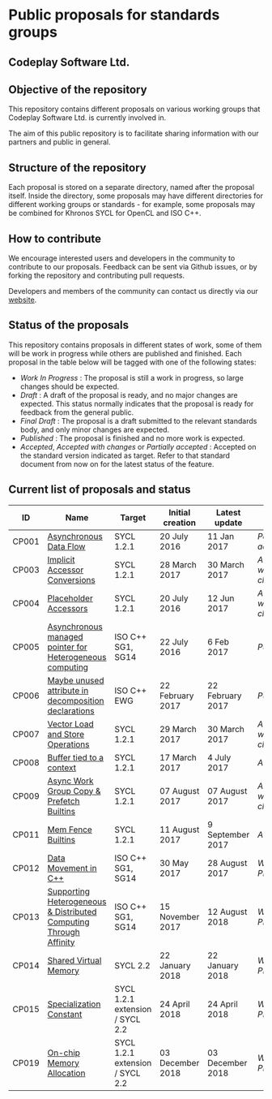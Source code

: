 # Public proposals for standards groups
## Codeplay Software Ltd.

## Objective of the repository

This repository contains different proposals on various working groups
that Codeplay Software Ltd. is currently involved in.

The aim of this public repository is to facilitate sharing information
with our partners and public in general.

## Structure of the repository

Each proposal is stored on a separate directory, named after the proposal
itself. Inside the directory, some proposals may have different directories
for different working groups or standards - for example, some proposals may
be combined for Khronos SYCL for OpenCL and ISO C++.

## How to contribute

We encourage interested users and developers in the community to contribute
to our proposals. Feedback can be sent via Github issues, or by forking
the repository and contributing pull requests.

Developers and members of the community can contact us directly via our
[website](https://www.codeplay.com/support/contact/).

## Status of the proposals

This repository contains proposals in different states of work,
some of them will be work in progress while others are published and finished.
Each proposal in the table below will be tagged with one of the following states:

* _Work In Progress_ : The proposal is still a work in progress, so large changes should be expected.
* _Draft_ : A draft of the proposal is ready, and no major changes are expected. This status normally indicates that the proposal is ready for feedback from the general public.
* _Final Draft_ : The proposal is a draft submitted to the relevant standards body, and only minor changes are expected.
* _Published_ : The proposal is finished and no more work is expected.
* _Accepted_, _Accepted with changes_ or _Partially accepted_ : Accepted on the standard version indicated as target. Refer to that standard document from now on for the latest status of the feature.

## Current list of proposals and status

| ID | Name                   | Target | Initial creation | Latest update | Status |
| --- | ---------------------- | ------ | ---------------- | ------------- | ------ |
| CP001 | [Asynchronous Data Flow](asynchronous-data-flow/index.md) | SYCL 1.2.1 |   20 July 2016   | 11 Jan 2017   | _Partially accepted_ |
| CP003 | [Implicit Accessor Conversions](implicit-accessor-conversions/sycl-2.2/implicit-accessor-conversions.md) | SYCL 1.2.1 | 28 March 2017 | 30 March 2017 | _Accepted with changes_ |
| CP004 | [Placeholder Accessors](placeholder_accessors.md) | SYCL 1.2.1 | 20 July 2016 | 12 Jun 2017 | _Accepted with changes_ |
| CP005 | [Asynchronous managed pointer for Heterogeneous computing](managed-pointer/index.md) | ISO C++ SG1, SG14 | 22 July 2016 | 6 Feb 2017 | _Published_ |
| CP006 | [Maybe unused attribute in decomposition declarations](defects-2017-02/cpp-17/maybe-unused-decomposition-decls.md) | ISO C++ EWG | 22 February 2017 | 22 February 2017 | _Published_ |
| CP007 | [Vector Load and Store Operations](vector-operations/sycl-2.2/vector-loads-and-stores.md) | SYCL 1.2.1 | 29 March 2017 | 30 March 2017 | _Accepted with changes_ |
| CP008 | [Buffer tied to a context](tied-buffer/index.md) | SYCL 1.2.1 | 17 March 2017 | 4 July 2017 | _Accepted_ |
| CP009 | [Async Work Group Copy & Prefetch Builtins](async-work-group-copy/index.md) | SYCL 1.2.1 | 07 August 2017 | 07 August 2017 | _Accepted with changes_ |
| CP011 | [Mem Fence Builtins](mem-fence/index.md) | SYCL 1.2.1 | 11 August 2017 | 9 September 2017 | _Accepted_ |
| CP012 | [Data Movement in C++](data-movement/index.md) | ISO C++ SG1, SG14 | 30 May 2017 | 28 August 2017 | _Work in Progress_ |
| CP013 | [Supporting Heterogeneous & Distributed Computing Through Affinity](affinity/index.md) | ISO C++ SG1, SG14 | 15 November 2017 | 12 August 2018 | _Work in Progress_ |
| CP014 | [Shared Virtual Memory](svm/index.md) | SYCL 2.2 | 22 January 2018 | 22 January 2018 | _Work in Progress_ |
| CP015 | [Specialization Constant](spec-constant/index.md) | SYCL 1.2.1 extension / SYCL 2.2 | 24 April 2018 | 24 April 2018 | _Work in Progress_ |
| CP019 | [On-chip Memory Allocation](onchip-memory/index.md) | SYCL 1.2.1 extension / SYCL 2.2 | 03 December 2018 | 03 December 2018 | _Work in Progress_ |
